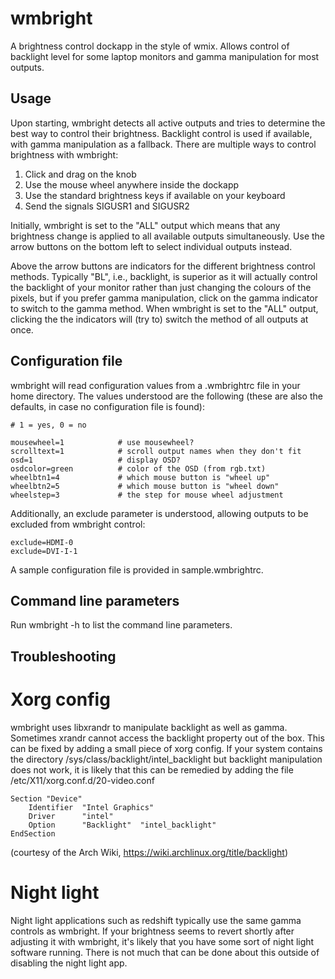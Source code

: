 # wmbright

A brightness control dockapp in the style of wmix. Allows control of backlight
level for some laptop monitors and gamma manipulation for most outputs.

## Usage

Upon starting, wmbright detects all active outputs and tries to determine the
best way to control their brightness. Backlight control is used if available,
with gamma manipulation as a fallback. There are multiple ways to control
brightness with wmbright:

 1. Click and drag on the knob
 2. Use the mouse wheel anywhere inside the dockapp
 3. Use the standard brightness keys if available on your keyboard
 4. Send the signals SIGUSR1 and SIGUSR2

Initially, wmbright is set to the "ALL" output which means that any
brightness change is applied to all available outputs simultaneously. Use
the arrow buttons on the bottom left to select individual outputs instead.

Above the arrow buttons are indicators for the different brightness control
methods. Typically "BL", i.e., backlight, is superior as it will actually
control the backlight of your monitor rather than just changing the colours
of the pixels, but if you prefer gamma manipulation, click on the gamma
indicator to switch to the gamma method. When wmbright is set to the "ALL"
output, clicking the the indicators will (try to) switch the method of all
outputs at once.

## Configuration file

wmbright will read configuration values from a .wmbrightrc file in your
home directory. The values understood are the following (these are also
the defaults, in case no configuration file is found):

    # 1 = yes, 0 = no
    
    mousewheel=1            # use mousewheel?
    scrolltext=1            # scroll output names when they don't fit
    osd=1                   # display OSD?
    osdcolor=green          # color of the OSD (from rgb.txt)
    wheelbtn1=4             # which mouse button is "wheel up"
    wheelbtn2=5             # which mouse button is "wheel down"
    wheelstep=3             # the step for mouse wheel adjustment

Additionally, an exclude parameter is understood, allowing outputs to be
excluded from wmbright control:

    exclude=HDMI-0
    exclude=DVI-I-1

A sample configuration file is provided in sample.wmbrightrc.

## Command line parameters

Run wmbright -h to list the command line parameters.

## Troubleshooting

# Xorg config

wmbright uses libxrandr to manipulate backlight as well as gamma. Sometimes
xrandr cannot access the backlight property out of the box. This can be fixed
by adding a small piece of xorg config. If your system contains the directory
/sys/class/backlight/intel_backlight but backlight manipulation does not work,
it is likely that this can be remedied by adding the file
/etc/X11/xorg.conf.d/20-video.conf

    Section "Device"
        Identifier  "Intel Graphics"
        Driver      "intel"
        Option      "Backlight"  "intel_backlight"
    EndSection

(courtesy of the Arch Wiki, https://wiki.archlinux.org/title/backlight)

# Night light

Night light applications such as redshift typically use the same gamma controls
as wmbright. If your brightness seems to revert shortly after adjusting it with
wmbright, it's likely that you have some sort of night light software running.
There is not much that can be done about this outside of disabling the night
light app.
